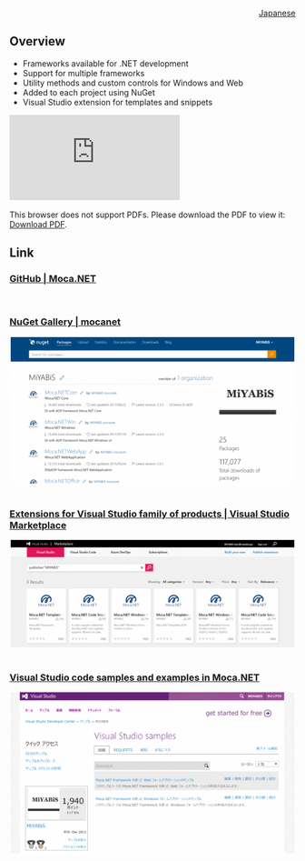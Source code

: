 
<div align="center">
<img src="https://avatars3.githubusercontent.com/u/14543303?s=200&v=4" alt="" />
</div>
<div align="right">
<a href="README.ja.html">Japanese</a>
</div>

## Overview
* Frameworks available for .NET development
* Support for multiple frameworks
* Utility methods and custom controls for Windows and Web
* Added to each project using NuGet
* Visual Studio extension for templates and snippets

<object data="https://raw.githubusercontent.com/mocanet/mocanet/master/docs/Moca.pdf" type="application/pdf" width="100%" height="750px">
    <embed src="https://raw.githubusercontent.com/mocanet/mocanet/master/docs/Moca.pdf">
        <p>This browser does not support PDFs. Please download the PDF to view it: <a href="https://raw.githubusercontent.com/mocanet/mocanet/master/docs/Moca.pdf">Download PDF</a>.</p>
    </embed>
</object>

## Link

### [GitHub | Moca.NET](https://github.com/mocanet)

<div align="center">
<div class="github-card-area">
<div class="github-card" data-github="mocanet" data-width="500" data-height="" data-theme="default"></div>
<script src="//cdn.jsdelivr.net/github-cards/latest/widget.js"></script>
</div>
</div>
<br/>

### [NuGet Gallery | mocanet](https://www.nuget.org/profiles/mocanet)
<div align="center">
<a href="https://www.nuget.org/profiles/mocanet"><img src="docs/images/www.nuget_.org_profiles_MiYABiS-600x310.png" alt="" width="500" /></a>
</div>
<br/>

### [Extensions for Visual Studio family of products | Visual Studio Marketplace](https://marketplace.visualstudio.com/search?term=publisher%3A%22MiYABiS%22&target=VS&category=All%20categories&vsVersion=&sortBy=Relevance)
<div align="center">
<a href="https://marketplace.visualstudio.com/search?term=publisher%3A%22MiYABiS%22&amp;target=VS&amp;category=All%20categories&amp;vsVersion=&amp;sortBy=Relevance"><img src="docs/images/marketplace.visualstudio.com_-600x226.png" alt="" width="500" /></a>
</div>
<br/>

### [Visual Studio code samples and examples in Moca.NET](https://code.msdn.microsoft.com/vstudio/site/search?f%5B0%5D.Type=Topic&f%5B0%5D.Value=Moca.NET&f%5B0%5D.Text=Moca.NET)
<div align="center">
<a href="https://code.msdn.microsoft.com/vstudio/site/search?f%5B0%5D.Type=Topic&amp;f%5B0%5D.Value=Moca.NET&amp;f%5B0%5D.Text=Moca.NET"><img src="docs/images/code.msdn_.microsoft.com_vstudio_site_mydashboard-600x341.png" alt="" width="500" /></a>
</div>
